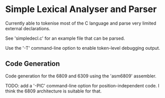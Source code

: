 # Simple Lexical Analyser and Parser #

Currently able to tokenise most of the C language and parse very limited
external declarations.

See 'simpledecl.c' for an example file that can be parsed.

Use the '-T' command-line option to enable token-level debugging output.

## Code Generation ##

Code generation for the 6809 and 6309 using the 'asm6809' assembler.

TODO: add a '-PIC' command-line option for position-independent code.
I think the 6809 architecture is suitable for that.
